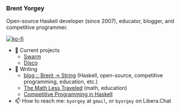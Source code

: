 ### Brent Yorgey

Open-source Haskell developer (since 2007), educator, blogger, and competitive programmer.

[![ko-fi](https://ko-fi.com/img/githubbutton_sm.svg)](https://ko-fi.com/I3I5KYUQX)

- 🌱 Current projects
  - [Swarm](https://github.com/swarm-game/swarm/#readme)
  - [Disco](https://github.com/disco-lang/disco/#readme)
- 📝 Writing
  - [blog :: Brent -> String](https://byorgey.wordpress.com) (Haskell, open-source, competitive programming, education, etc.)
  - [The Math Less Traveled](https://mathlesstraveled.com/) (math, education)
  - [Competitive Programming in Haskell](https://github.com/byorgey/cpih)
- 📫 How to reach me: `byorgey` at `gmail`, or `byorgey` on Libera.Chat
